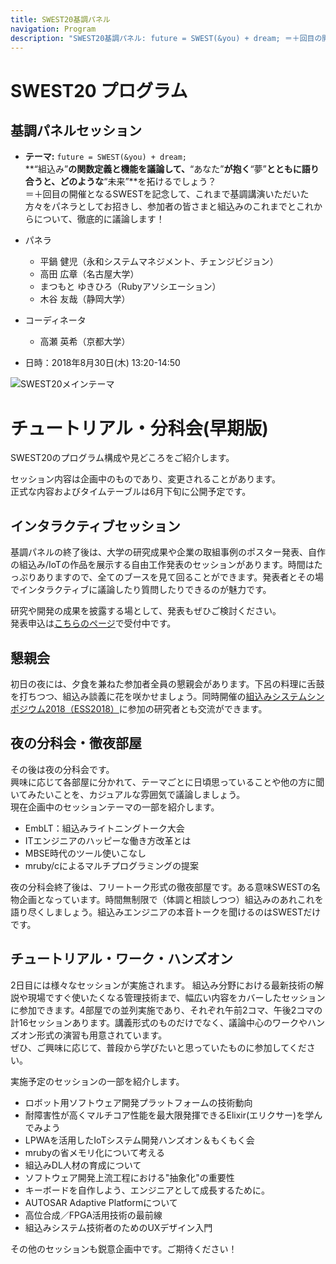 ```yaml
---
title: SWEST20基調パネル
navigation: Program
description: "SWEST20基調パネル: future = SWEST(&you) + dream; ＝＋回目の開催となるSWESTを記念して、これまで基調講演いただいた方々をパネラとしてお招きし、参加者の皆さまと組込みのこれまでとこれからについて、徹底的に議論します！"
---
```

# SWEST20 プログラム

<a name="panel"></a>
## 基調パネルセッション

* **テーマ:** `future = SWEST(&you) + dream;`  
**“組込み”**の関数定義と機能を議論して、**“あなた”**が抱く**“夢”**とともに語り合うと、どのような**“未来”**を拓けるでしょう？  
＝＋回目の開催となるSWESTを記念して、これまで基調講演いただいた方々をパネラとしてお招きし、参加者の皆さまと組込みのこれまでとこれからについて、徹底的に議論します！

* パネラ
  * 平鍋 健児（永和システムマネジメント、チェンジビジョン）
  * 高田 広章（名古屋大学）
  * まつもと ゆきひろ（Rubyアソシエーション）
  * 木谷 友哉（静岡大学）

* コーディネータ
  * 高瀬 英希（京都大学）

* 日時：2018年8月30日(木) 13:20-14:50

![SWEST20メインテーマ](../images/swest20_theme.png)


<a name="early"></a>
# チュートリアル・分科会(早期版)

SWEST20のプログラム構成や見どころをご紹介します。  

セッション内容は企画中のものであり、変更されることがあります。  
正式な内容およびタイムテーブルは6月下旬に公開予定です。

## インタラクティブセッション

基調パネルの終了後は、大学の研究成果や企業の取組事例のポスター発表、自作の組込み/IoTの作品を展示する自由工作発表のセッションがあります。時間はたっぷりありますので、全てのブースを見て回ることができます。発表者とその場でインタラクティブに議論したり質問したりできるのが魅力です。  

研究や開発の成果を披露する場として、発表もぜひご検討ください。  
発表申込は[こちらのページ](../../interactive)で受付中です。  

## 懇親会

初日の夜には、夕食を兼ねた参加者全員の懇親会があります。下呂の料理に舌鼓を打ちつつ、組込み談義に花を咲かせましょう。同時開催の[組込みシステムシンポジウム2018（ESS2018）](http://www.sigemb.jp/ESS/2018/)に参加の研究者とも交流ができます。

## 夜の分科会・徹夜部屋

その後は夜の分科会です。  
興味に応じて各部屋に分かれて、テーマごとに日頃思っていることや他の方に聞いてみたいことを、カジュアルな雰囲気で議論しましょう。  
現在企画中のセッションテーマの一部を紹介します。


- EmbLT：組込みライトニングトーク大会
- ITエンジニアのハッピーな働き方改革とは
- MBSE時代のツール使いこなし
- mruby/cによるマルチプログラミングの提案

夜の分科会終了後は、フリートーク形式の徹夜部屋です。ある意味SWESTの名物企画となっています。時間無制限で（体調と相談しつつ）組込みのあれこれを語り尽くしましょう。組込みエンジニアの本音トークを聞けるのはSWESTだけです。

## チュートリアル・ワーク・ハンズオン

2日目には様々なセッションが実施されます。
組込み分野における最新技術の解説や現場ですぐ使いたくなる管理技術まで、幅広い内容をカバーしたセッションに参加できます。4部屋での並列実施であり、それぞれ午前2コマ、午後2コマの計16セッションあります。講義形式のものだけでなく、議論中心のワークやハンズオン形式の演習も用意されています。  
ぜひ、ご興味に応じて、普段から学びたいと思っていたものに参加してください。

実施予定のセッションの一部を紹介します。

- ロボット用ソフトウェア開発プラットフォームの技術動向
- 耐障害性が高くマルチコア性能を最大限発揮できるElixir(エリクサー)を学んでみよう
- LPWAを活用したIoTシステム開発ハンズオン＆もくもく会
- mrubyの省メモリ化について考える
- 組込みDL人材の育成について
- ソフトウェア開発上流工程における"抽象化"の重要性
- キーボードを自作しよう、エンジニアとして成長するために。
- AUTOSAR Adaptive Platformについて
- 高位合成／FPGA活用技術の最前線
- 組込みシステム技術者のためのUXデザイン入門

その他のセッションも鋭意企画中です。ご期待ください！


